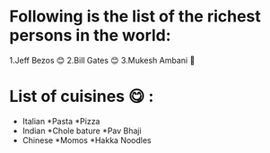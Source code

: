 # Following is the list of the richest persons in the world:
1.Jeff Bezos 😊
2.Bill Gates 😊
3.Mukesh Ambani 😬
# List of cuisines 😋 :
* Italian
  *Pasta
  *Pizza
* Indian
  *Chole bature
  *Pav Bhaji
* Chinese
  *Momos
  *Hakka Noodles
